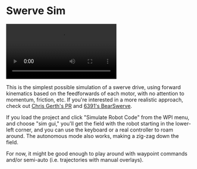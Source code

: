 # Swerve Sim

<video src="https://user-images.githubusercontent.com/113283/208272266-f540216a-5384-438a-8fc9-4e9412928481.mp4"></video>

This is the simplest possible simulation of a swerve drive, using forward kinematics based on the feedforwards of each motor, with no
attention to momentum, friction, etc. If you're interested in a more realistic approach,
check out [Chris Gerth's PR](https://github.com/wpilibsuite/allwpilib/pull/3374) and [6391's BearSwerve](https://github.com/6391-Ursuline-Bearbotics/BearSwerve/blob/master/src/main/java/frc/wpiClasses/SwerveModuleSim.java).

If you load the project and click "Simulate Robot Code" from the WPI menu, and choose "sim gui," you'll get the field with the
robot starting in the lower-left corner, and you can use the keyboard or a real controller to roam around.  The autonomous
mode also works, making a zig-zag down the field.

For now, it might be good enough to play around with waypoint commands and/or semi-auto (i.e. trajectories with manual overlays).  
